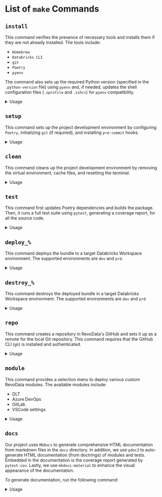 # List of `make` Commands

## `install`

This command verifies the presence of necessary tools and installs them if they are not already installed. The tools include:

- `Homebrew`
- `Databricks CLI`
- `git`
- `Poetry`
- `pyenv`

The command also sets up the required Python version (specified in the `.python-version` file) using `pyenv` and, if needed, updates the shell configuration files (`.zprofile` and `.zshrc`) for `pyenv` compatibility.

<details>
  <summary>Usage</summary>

```bash
make install
```

```bash
Verifying if Homebrew is installed...
Installing required tools...
Databricks CLI is already installed. Skipping.
git is already installed. Skipping.
poetry is already installed. Skipping.
pyenv is already installed. Skipping.
Setting up Python version 3.11.0
Pyenv configuration already exists in .zshrc. Skipping.
Pyenv configuration already exists in .zprofile. Skipping.
Restarting the terminal...
All tools installed successfully.
```

</details>

## `setup`

This command sets up the project development environment by configuring `Poetry`, initializing `git` (if required), and installing `pre-commit` hooks.

<details>
  <summary>Usage</summary>

```bash
make setup
```

```bash
Setting up the project...
/Users/thomasbrouwer/.pyenv/shims/python
Python 3.11.0
Creating virtualenv test in /Users/thomasbrouwer/code/test/.venv
Using virtualenv: /Users/thomasbrouwer/code/test/.venv
Updating dependencies
Resolving dependencies... (1.6s)

Package operations: 93 installs, 1 update, 0 removals

  - Installing six (1.16.0)
  - Installing asttokens (2.4.1)
  - Installing executing (2.1.0)
  - Installing markupsafe (2.1.5)
  - Installing mergedeep (1.3.4)
  - Installing parso (0.8.4)
  - Installing platformdirs (4.3.6)
  - Installing ptyprocess (0.7.0)
  - Installing pure-eval (0.2.3)
  - Installing python-dateutil (2.9.0.post0)
  - Installing pyyaml (6.0.2)
  - Installing smmap (5.0.1)
  - Installing traitlets (5.14.3)
  - Installing wcwidth (0.2.13)
  - Installing certifi (2024.8.30)
  - Installing charset-normalizer (3.3.2)
  - Installing click (8.1.7)
  - Installing decorator (5.1.1)
  - Installing distlib (0.3.8)
  - Installing exceptiongroup (1.2.2)
  - Installing filelock (3.16.1)
  - Installing ghp-import (2.1.0)
  - Installing gitdb (4.0.11)
  - Installing idna (3.10)
  - Installing iniconfig (2.0.0)
  - Installing jedi (0.19.1)
  - Installing jinja2 (3.1.4)
  - Installing jupyter-core (5.7.2)
  - Installing markdown (3.7)
  - Installing matplotlib-inline (0.1.7)
  - Installing mkdocs-get-deps (0.2.0)
  - Installing packaging (24.1)
  - Installing pexpect (4.9.0)
  - Installing pathspec (0.12.1)
  - Installing pluggy (1.5.0)
  - Installing prompt-toolkit (3.0.48)
  - Installing pygments (2.18.0)
  - Installing pyyaml-env-tag (0.1)
  - Installing pyzmq (26.2.0)
  - Installing ruamel-yaml-clib (0.2.8)
  - Installing stack-data (0.6.3)
  - Installing tomli (2.0.1)
  - Installing tornado (6.4.1)
  - Installing urllib3 (2.2.3)
  - Installing watchdog (5.0.2)
  - Installing appnope (0.1.4)
  - Installing babel (2.16.0): Pending...
  - Installing cfgv (3.4.0)
  - Installing colorama (0.4.6)
  - Installing comm (0.2.2)
  - Installing coverage (7.6.1)
  - Installing debugpy (1.8.6): Installing...
  - Installing docstring-parser-fork (0.0.9)
  - Installing gitpython (3.1.43)
  - Installing cfgv (3.4.0)
  - Installing colorama (0.4.6)
  - Installing comm (0.2.2)
  - Installing coverage (7.6.1)
  - Installing debugpy (1.8.6): Installing...
  - Installing docstring-parser-fork (0.0.9)
  - Installing gitpython (3.1.43)
  - Installing babel (2.16.0): Installing...
  - Installing cfgv (3.4.0)
  - Installing colorama (0.4.6)
  - Installing comm (0.2.2)
  - Installing coverage (7.6.1)
  - Installing debugpy (1.8.6): Installing...
  - Installing docstring-parser-fork (0.0.9)
  - Installing gitpython (3.1.43)
  - Installing identify (2.6.1)
  - Installing ipython (8.18.1): Installing...
  - Installing jupyter-client (8.6.3)
  - Installing jupyter-client (8.6.3)
  - Installing ipython (8.18.1)
  - Installing jupyter-client (8.6.3)
  - Installing docstring-parser-fork (0.0.9)
  - Installing gitpython (3.1.43)
  - Installing identify (2.6.1)
  - Installing ipython (8.18.1)
  - Installing jupyter-client (8.6.3)
  - Installing debugpy (1.8.6)
  - Installing docstring-parser-fork (0.0.9)
  - Installing gitpython (3.1.43)
  - Installing identify (2.6.1)
  - Installing ipython (8.18.1)
  - Installing jupyter-client (8.6.3)
  - Installing cfgv (3.4.0)
  - Installing colorama (0.4.6)
  - Installing comm (0.2.2)
  - Installing coverage (7.6.1)
  - Installing debugpy (1.8.6)
  - Installing docstring-parser-fork (0.0.9)
  - Installing gitpython (3.1.43)
  - Installing identify (2.6.1)
  - Installing ipython (8.18.1)
  - Installing jupyter-client (8.6.3)
  - Installing babel (2.16.0)
  - Installing cfgv (3.4.0)
  - Installing colorama (0.4.6)
  - Installing comm (0.2.2)
  - Installing coverage (7.6.1)
  - Installing debugpy (1.8.6)
  - Installing docstring-parser-fork (0.0.9)
  - Installing gitpython (3.1.43)
  - Installing identify (2.6.1)
  - Installing ipython (8.18.1)
  - Installing jupyter-client (8.6.3)
  - Installing mako (1.3.5)
  - Installing mkdocs-material-extensions (1.3.1)
  - Installing mkdocs (1.6.1)
  - Installing mypy-extensions (1.0.0)
  - Installing nest-asyncio (1.6.0)
  - Installing nodeenv (1.9.1)
  - Installing numpy (1.23.5)
  - Installing paginate (0.5.7)
  - Installing pillow (10.4.0)
  - Installing psutil (6.0.0)
  - Installing py4j (0.10.9.7)
  - Installing pymdown-extensions (10.10.2)
  - Installing pytest (8.3.3)
  - Installing pytz (2024.2)
  - Installing regex (2024.9.11)
  - Installing requests (2.32.3)
  - Installing ruamel-yaml (0.18.6)
  - Updating setuptools (74.0.0 -> 75.1.0)
  - Installing types-pytz (2024.2.0.20240913)
  - Installing typing-extensions (4.12.2)
  - Installing virtualenv (20.26.5)
  - Installing defusedxml (0.7.1)
  - Installing genbadge (1.1.1)
  - Installing git-cliff (2.6.0)
  - Installing ipykernel (6.29.5)
  - Installing mkdocs-material (9.5.38)
  - Installing mypy (1.11.2)
  - Installing pandas (1.5.3)
  - Installing pandas-stubs (2.2.2.240807)
  - Installing pdoc3 (0.11.1)
  - Installing pre-commit (3.8.0)
  - Installing pre-commit-update (0.5.1.post1)
  - Installing pydoclint (0.5.8)
  - Installing pyspark (3.5.3)
  - Installing pytest-cov (5.0.0)
  - Installing pytest-mock (3.14.0)
  - Installing ruff (0.6.8)

Writing lock file

Installing the current project: test (0.1.0)
poetry types update;
Updating dependencies
Resolving dependencies... (1.5s)

No dependencies to install or update
Setting up pre-commit...
. .venv/bin/activate;
.venv/bin/pre-commit install --hook-type pre-commit --hook-type commit-msg;
pre-commit installed at .git/hooks/pre-commit
pre-commit installed at .git/hooks/commit-msg
```

</details>

## `clean`

This command cleans up the project development environment by removing the virtual environment, cache files, and resetting the terminal.

<details>
  <summary>Usage</summary>

```bash
make clean
```

```bash
Cleaning up...
rm -rf .venv poetry.lock
find . -type d \( -name ".pytest_cache" -o -name ".mypy_cache" -o -name ".ruff_cache" \) -exec rm -rf {} +
Cleanup completed. Resetting terminal...
```

</details>

## `test`

This command first updates Poetry dependencies and builds the package. Then, it runs a full test suite using `pytest`, generating a coverage report, for all the source code.

<details>
  <summary>Usage</summary>

```bash
make test
```

```bash
Running tests...
poetry run pytest tests --cov=src --cov-report term

====================== test session starts ======================

platform darwin -- Python 3.11.0, pytest-8.3.3, pluggy-1.5.0
rootdir: /Users/thomasbrouwer/code/test
configfile: pyproject.toml
plugins: cov-5.0.0, mock-3.14.0
collected 2 items

tests/default_test.py ..                                                                                                                                                                           [100%]

--------- coverage: platform darwin, python 3.11.0-final-0 -----------
Name                   Stmts   Miss  Cover
------------------------------------------
src/unit_testing_pyspark/__init__.py       0      0   100%
src/unit_testing_pyspark/main.py           3      0   100%
------------------------------------------
TOTAL                      3      0   100%


====================== 2 passed in 0.02s ======================
```

</details>

## `deploy_%`

This command deploys the bundle to a target Databricks Workspace environment. The supported environments are `dev` and `prd`.

<details>
  <summary>Usage</summary>

```bash
make deploy_dev
make deploy_prd
```

```bash
poetry build
Building test (0.1.0)
  - Building sdist
  - Built test-0.1.0.tar.gz
  - Building wheel
  - Built test-0.1.0-py3-none-any.whl
Building platform...
Uploading test-0.1.0-py3-none-any.whl...
Uploading bundle files to /Users/thomas.brouwer@revodata.nl/.bundle/test/dev/files...
Deploying resources...
Updating deployment state...
Deployment complete!
```

</details>

## `destroy_%`

This command destroys the deployed bundle in a target Databricks Workspace environment. The supported environments are `dev` and `prd`.

<details>
  <summary>Usage</summary>

```bash
make destroy_dev
make destroy_prd
```

```bash
Building platform...
The following resources will be deleted:
  delete job ingest_dataset_with_dlt
  delete job template_job
  delete pipeline dlt_ingest_dataset

All files and directories at the following location will be deleted: /Users/thomas.brouwer@revodata.nl/.bundle/test/dev

Would you like to proceed? [y/n]: y
Deleting files...
Destroy complete!
```

</details>

## `repo`

This command creates a repository in RevoData's GitHub and sets it up as a remote for the local Git repository. This command requires that the GitHub CLI (`gh`) is installed and authenticated.

<details>
  <summary>Usage</summary>

```bash
make repo
```

```bash
Creating repository in RevoData's GitHub...
Repository created at revodatanl/test...
Publishing project...
Repository published.
```

</details>

## `module`

This command provides a selection menu to deploy various custom RevoData modules. The available modules include:

- DLT
- Azure DevOps
- GitLab
- VSCode settings

<details>
  <summary>Usage</summary>

```bash
make module
```

```bash
Select the module to deploy:
1) Deploy Databricks Asset Bundle pipeline for GitHub
2) Deploy Databricks Asset Bundle pipeline for Azure DevOps
Enter the number of the module you want to deploy: 1

Your Databricks Asset Bundle deployment pipeline, has been added to the '.github/workflows' directory.
}```

</details>

## `tree`

This command generates a tree view of the project directory, excluding certain directories and files like `.venv`, `__pycache__`, and `.git`.

<details>
  <summary>Usage</summary>

```bash
make tree
```

```bash
.
├── .coverage
├── .github
│   ├── dependabot.yml
│   ├── pull_request_template.md
│   └── workflows
│       ├── ci.yml
│       ├── deploy-dab.yml
│       ├── semantic-pr.yml
│       └── semantic-release.yml
├── .gitignore
├── .pre-commit-config.yaml
├── .python-version
├── .vscode
│   ├── extensions.json
│   └── settings.json
├── Makefile
├── README.md
├── README_github.md
├── databricks.yml
├── dependabot.md
├── docs
│   ├── CHANGELOG.md
│   ├── api
│   │   ├── unit_testing_pyspark
│   │   │   ├── index.html
│   │   │   └── main.html
│   │   └── tests
│   │       ├── default_test.html
│   │       └── index.html
│   ├── assets
│   │   ├── badge-coverage.svg
│   │   ├── badge-tests.svg
│   │   ├── make-clean.png
│   │   ├── make-deploy_dev.png
│   │   ├── make-destroy_dev.png
│   │   ├── make-install.png
│   │   ├── make-module-azure-devops.png
│   │   ├── make-module-dlt.png
│   │   ├── make-module-gitlab.png
│   │   ├── make-module-vscode.png
│   │   ├── make-module.png
│   │   ├── make-repo-github.png
│   │   ├── make-repo.png
│   │   ├── make-setup.png
│   │   ├── make-test.png
│   │   └── make-tree.png
│   ├── bundle_deployment.md
│   ├── cicd.md
│   ├── coding_standards.md
│   ├── commands.md
│   ├── getting_started.md
│   ├── index.md
│   ├── jobs
│   │   └── index.md
│   ├── modules.md
│   ├── notebooks
│   │   └── index.md
│   ├── release.md
│   └── tests
│       ├── coverage
│       │   ├── class_index.html
│       │   ├── coverage_html_cb_6fb7b396.js
│       │   ├── favicon_32_cb_58284776.png
│       │   ├── function_index.html
│       │   ├── index.html
│       │   ├── keybd_closed_cb_ce680311.png
│       │   ├── status.json
│       │   ├── style_cb_8e611ae1.css
│       │   ├── z_df71c8327dd0b782___init___py.html
│       │   └── z_df71c8327dd0b782_main_py.html
│       ├── coverage_report.md
│       ├── test_configuration.md
│       └── tests.md
├── mkdocs.yml
├── poetry.lock
├── poetry.toml
├── pyproject.toml
├── resources
│   ├── jobs
│   │   ├── ingest_dataset_using_dlt.yml
│   │   └── template_job.yml
│   └── notebooks
│       ├── dlt_ingest_dataset.py
│       └── hello_revodata.py
├── src
│   └──
│       ├── __init__.py
│       └── main.py
└── tests
    ├── __init__.py
    └── default_test.py

19 directories, 73 files
```

</details>

## `docs`

Our project uses `MkDocs` to generate comprehensive HTML documentation from markdown files in the `docs` directory. In addition, we use `pdoc3` to auto-generate HTML documentation (from doctrings) of modules and tests. Embedded in the documentation is the coverage report generated by `pytest-cov`. Lastly, we use `mkdocs-material` to enhance the visual appearance of the documentation.

To generate documentation, run the following command:

<details>
  <summary>Usage</summary>

```bash
make docs
```

```bash
Generating HTML documentation...
docs/api/unit_testing_pyspark/index.html
docs/api/unit_testing_pyspark/main.html
docs/api/tests/index.html
docs/api/tests/default_test.html
Generating coverage report...
INFO    -  Cleaning site directory
INFO    -  Building documentation to directory: ./site
INFO    -  Documentation built in 0.24 seconds
INFO    -  Building documentation...
INFO    -  Cleaning site directory
INFO    -  Documentation built in 0.21 seconds
INFO    -  [14:20:30] Watching paths for changes: 'docs', 'mkdocs.yml'
INFO    -  [14:20:30] Serving on http://127.0.0.1:8000/
```

</details>
